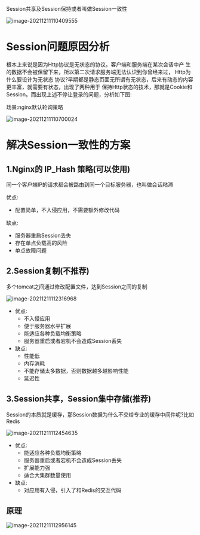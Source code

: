 Session共享及Session保持或者叫做Session一致性

![image-20211211110409555](https://cdn.wuzx.cool/image-20211211110409555.png)

# **Session**问题原因分析

根本上来说是因为Http协议是无状态的协议。客户端和服务端在某次会话中产 生的数据不会被保留下来，所以第二次请求服务端无法认识到你曾经来过， Http为什么要设计为无状态 协议?早期都是静态⻚面无所谓有无状态，后来有动态的内容更丰富，就需要有状态，出现了两种用于 保持Http状态的技术，那就是Cookie和Session。而出现上述不停让登录的问题，分析如下图:

场景:nginx默认轮询策略

![image-20211211110700024](https://cdn.wuzx.cool/image-20211211110700024.png)

# 解决**Session**一致性的方案



## 1.Nginx的 IP_Hash 策略(可以使用)

同一个客户端IP的请求都会被路由到同一个目标服务器，也叫做会话粘滞

优点:

+   配置简单，不入侵应用，不需要额外修改代码

缺点:

+ 服务器重启Session丢失
+ 存在单点负载高的⻛险
+ 单点故障问题

## 2.Session复制(不推荐)

多个tomcat之间通过修改配置文件，达到Session之间的复制

![image-20211211112316968](https://cdn.wuzx.cool/image-20211211112316968.png)

+ 优点:
  + 不入侵应用
  + 便于服务器水平扩展 
  + 能适应各种负载均衡策略 
  + 服务器重启或者宕机不会造成Session丢失
+ 缺点:
  + 性能低
  + 内存消耗
  + 不能存储太多数据，否则数据越多越影响性能  
  + 延迟性

## 3.Session共享，Session集中存储(推荐)

Session的本质就是缓存，那Session数据为什么不交给专业的缓存中间件呢?比如Redis

![image-20211211112454635](https://cdn.wuzx.cool/image-20211211112454635.png)

+ 优点:
  + 能适应各种负载均衡策略 
  + 服务器重启或者宕机不会造成Session丢失 
  + 扩展能力强
  + 适合大集群数量使用
+ 缺点:
  + 对应用有入侵，引入了和Redis的交互代码

## 原理

![image-20211211112956145](https://cdn.wuzx.cool/image-20211211112956145.png)